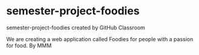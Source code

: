 # semester-project-foodies
semester-project-foodies created by GitHub Classroom

We are creating a web application called Foodies for people with a passion for food.
By MMM

